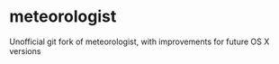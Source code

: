 meteorologist
=============

Unofficial git fork of meteorologist, with improvements for future OS X versions
